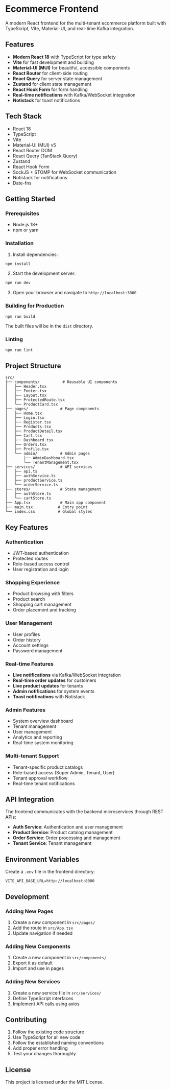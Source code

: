 # Ecommerce Frontend

A modern React frontend for the multi-tenant ecommerce platform built with TypeScript, Vite, Material-UI, and real-time Kafka integration.

## Features

- **Modern React 18** with TypeScript for type safety
- **Vite** for fast development and building
- **Material-UI (MUI)** for beautiful, accessible components
- **React Router** for client-side routing
- **React Query** for server state management
- **Zustand** for client state management
- **React Hook Form** for form handling
- **Real-time notifications** with Kafka/WebSocket integration
- **Notistack** for toast notifications

## Tech Stack

- React 18
- TypeScript
- Vite
- Material-UI (MUI) v5
- React Router DOM
- React Query (TanStack Query)
- Zustand
- React Hook Form
- SockJS + STOMP for WebSocket communication
- Notistack for notifications
- Date-fns

## Getting Started

### Prerequisites

- Node.js 18+ 
- npm or yarn

### Installation

1. Install dependencies:
```bash
npm install
```

2. Start the development server:
```bash
npm run dev
```

3. Open your browser and navigate to `http://localhost:3000`

### Building for Production

```bash
npm run build
```

The built files will be in the `dist` directory.

### Linting

```bash
npm run lint
```

## Project Structure

```
src/
├── components/          # Reusable UI components
│   ├── Header.tsx
│   ├── Footer.tsx
│   ├── Layout.tsx
│   ├── ProtectedRoute.tsx
│   └── ProductCard.tsx
├── pages/              # Page components
│   ├── Home.tsx
│   ├── Login.tsx
│   ├── Register.tsx
│   ├── Products.tsx
│   ├── ProductDetail.tsx
│   ├── Cart.tsx
│   ├── Dashboard.tsx
│   ├── Orders.tsx
│   ├── Profile.tsx
│   └── admin/          # Admin pages
│       ├── AdminDashboard.tsx
│       └── TenantManagement.tsx
├── services/           # API services
│   ├── api.ts
│   ├── authService.ts
│   ├── productService.ts
│   └── orderService.ts
├── stores/             # State management
│   ├── authStore.ts
│   └── cartStore.ts
├── App.tsx             # Main app component
├── main.tsx           # Entry point
└── index.css          # Global styles
```

## Key Features

### Authentication
- JWT-based authentication
- Protected routes
- Role-based access control
- User registration and login

### Shopping Experience
- Product browsing with filters
- Product search
- Shopping cart management
- Order placement and tracking

### User Management
- User profiles
- Order history
- Account settings
- Password management

### Real-time Features
- **Live notifications** via Kafka/WebSocket integration
- **Real-time order updates** for customers
- **Live product updates** for tenants
- **Admin notifications** for system events
- **Toast notifications** with Notistack

### Admin Features
- System overview dashboard
- Tenant management
- User management
- Analytics and reporting
- Real-time system monitoring

### Multi-tenant Support
- Tenant-specific product catalogs
- Role-based access (Super Admin, Tenant, User)
- Tenant approval workflow
- Real-time tenant notifications

## API Integration

The frontend communicates with the backend microservices through REST APIs:

- **Auth Service**: Authentication and user management
- **Product Service**: Product catalog management
- **Order Service**: Order processing and management
- **Tenant Service**: Tenant management

## Environment Variables

Create a `.env` file in the frontend directory:

```env
VITE_API_BASE_URL=http://localhost:8080
```

## Development

### Adding New Pages

1. Create a new component in `src/pages/`
2. Add the route in `src/App.tsx`
3. Update navigation if needed

### Adding New Components

1. Create a new component in `src/components/`
2. Export it as default
3. Import and use in pages

### Adding New Services

1. Create a new service file in `src/services/`
2. Define TypeScript interfaces
3. Implement API calls using axios

## Contributing

1. Follow the existing code structure
2. Use TypeScript for all new code
3. Follow the established naming conventions
4. Add proper error handling
5. Test your changes thoroughly

## License

This project is licensed under the MIT License.
